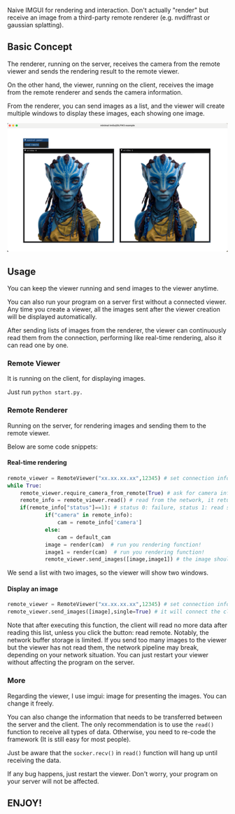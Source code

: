 Naive IMGUI for rendering and interaction. Don't actually "render" but receive an image from a third-party remote renderer (e.g. nvdiffrast or gaussian splatting).



## Basic Concept

The renderer, running on the server, receives the camera from the remote viewer and sends the rendering result to the remote viewer.

On the other hand, the viewer, running on the client, receives the image from the remote renderer and sends the camera information.

From the renderer, you can send images as a list, and the viewer will create multiple windows to display these images, each showing one image.

![image-20240725191707531](Assets/image-20240725191707531.png)

## Usage

You can keep the viewer running and send images to the viewer anytime.

You can also run your program on a server first without a connected viewer. Any time you create a viewer, all the images sent after the viewer creation will be displayed automatically.

After sending lists of images from the renderer, the viewer can continuously read them from the connection, performing like real-time rendering, also it can read one by one. 

### Remote Viewer

It is running on the client, for displaying images.

Just run ```python start.py. ```



### Remote Renderer

Running on the server, for rendering images and sending them to the remote viewer.

Below are some code snippets:

#### Real-time rendering

```python
remote_viewer = RemoteViewer("xx.xx.xx.xx",12345) # set connection info
while True:
    remote_viewer.require_camera_from_remote(True) # ask for camera information
    remote_info = remote_viewer.read() # read from the network, it returns a dict
    if(remote_info["status"]==1): # status 0: failure, status 1: read success
            if("camera" in remote_info): 
                cam = remote_info['camera']
            else:
                cam = default_cam
            image = render(cam)  # run you rendering function!
            image1 = render(cam)  # run you rendering function!
            remote_viewer.send_images([image,image1]) # the image should be a list of (H,W,3) in np.array (0-255) to ensure the client can interpret
```

We send a list with two images, so the viewer will show two windows. 





#### Display an image

```python
remote_viewer = RemoteViewer("xx.xx.xx.xx",12345) # set connection info
remote_viewer.send_images([image],single=True) # it will connect the client automatically and tell it that only one list will be sent, so don't wait for more images.
```

Note that after executing this function, the client will read no more data after reading this list, unless you click the button: read remote.  Notably, the network buffer storage is limited. If you send too many images to the viewer but the viewer has not read them, the network pipeline may break, depending on your network situation. You can just restart your viewer without affecting the program on the server.



### More

Regarding the viewer,  I use imgui: image for presenting the images. You can change it freely.

You can also change the information that needs to be transferred between the server and the client. The only recommendation is to use the ```read()``` function to receive all types of data. Otherwise, you need to re-code the framework (It is still easy for most people).

Just be aware that the ```socker.recv()``` in ```read()``` function will hang up until receiving the data. 

If any bug happens, just restart the viewer. Don't worry, your program on your server will not be affected.

## ENJOY!




